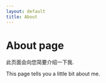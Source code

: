 ```yaml
---
layout: default
title: About
---
```

# About page
此页面会向您简要介绍一下我.

This page tells you a little bit about me.
